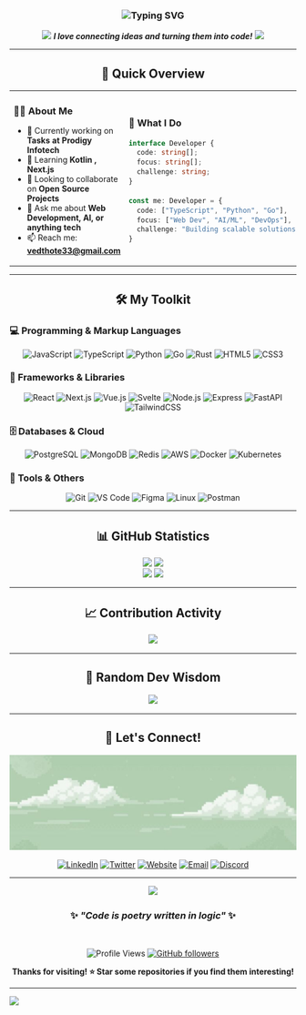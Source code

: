 # 

<br/>

<div align="center">
  
<!-- Animated subtitle -->
<h3>
  <img src="https://readme-typing-svg.herokuapp.com?font=JetBrains+Mono&weight=600&size=24&duration=4000&pause=1000&color=6366F1&center=true&vCenter=true&width=500&lines=Full+Stack+Developer+%F0%9F%9A%80;Problem+Solver+%F0%9F%A7%A9;Coffee+Enthusiast+%E2%98%95;Building+Amazing+Things!" alt="Typing SVG" />
</h3>

<!-- Animated icons -->
<p>
  <img src="https://media.giphy.com/media/WUlplcMpOCEmTGBtBW/giphy.gif" width="30"> 
  <em><b>I love connecting ideas and turning them into code!</b></em>
  <img src="https://media.giphy.com/media/WUlplcMpOCEmTGBtBW/giphy.gif" width="30">
</p>

</div>

---

<div align="center">

## 🎯 Quick Overview

</div>

<table align="center">
<tr>
<td width="50%">

### 🙋‍♂️ About Me
- 🔭 Currently working on **Tasks at Prodigy Infotech**
- 🌱 Learning **Kotlin , Next.js**
- 👯 Looking to collaborate on **Open Source Projects**
- 💬 Ask me about **Web Development, AI, or anything tech**
- 📫 Reach me: **vedthote33@gmail.com**

</td>
<td width="50%">

### 🎨 What I Do
```typescript
interface Developer {
  code: string[];
  focus: string[];
  challenge: string;
}

const me: Developer = {
  code: ["TypeScript", "Python", "Go"],
  focus: ["Web Dev", "AI/ML", "DevOps"],
  challenge: "Building scalable solutions"
}
```

</td>
</tr>
</table>

---

<div align="center">

## 🛠️ My Toolkit

</div>

### 💻 Programming & Markup Languages

<div align="center">

![JavaScript](https://img.shields.io/badge/-JavaScript-F7DF1E?style=flat-square&logo=javascript&logoColor=black)
![TypeScript](https://img.shields.io/badge/-TypeScript-3178C6?style=flat-square&logo=typescript&logoColor=white)
![Python](https://img.shields.io/badge/-Python-3776AB?style=flat-square&logo=python&logoColor=white)
![Go](https://img.shields.io/badge/-Go-00ADD8?style=flat-square&logo=go&logoColor=white)
![Rust](https://img.shields.io/badge/-Rust-000000?style=flat-square&logo=rust&logoColor=white)
![HTML5](https://img.shields.io/badge/-HTML5-E34F26?style=flat-square&logo=html5&logoColor=white)
![CSS3](https://img.shields.io/badge/-CSS3-1572B6?style=flat-square&logo=css3&logoColor=white)

</div>

### 🚀 Frameworks & Libraries

<div align="center">

![React](https://img.shields.io/badge/-React-61DAFB?style=flat-square&logo=react&logoColor=black)
![Next.js](https://img.shields.io/badge/-Next.js-000000?style=flat-square&logo=next.js&logoColor=white)
![Vue.js](https://img.shields.io/badge/-Vue.js-4FC08D?style=flat-square&logo=vue.js&logoColor=white)
![Svelte](https://img.shields.io/badge/-Svelte-FF3E00?style=flat-square&logo=svelte&logoColor=white)
![Node.js](https://img.shields.io/badge/-Node.js-339933?style=flat-square&logo=node.js&logoColor=white)
![Express](https://img.shields.io/badge/-Express-000000?style=flat-square&logo=express&logoColor=white)
![FastAPI](https://img.shields.io/badge/-FastAPI-009688?style=flat-square&logo=fastapi&logoColor=white)
![TailwindCSS](https://img.shields.io/badge/-TailwindCSS-38B2AC?style=flat-square&logo=tailwind-css&logoColor=white)

</div>

### 🗄️ Databases & Cloud

<div align="center">

![PostgreSQL](https://img.shields.io/badge/-PostgreSQL-336791?style=flat-square&logo=postgresql&logoColor=white)
![MongoDB](https://img.shields.io/badge/-MongoDB-47A248?style=flat-square&logo=mongodb&logoColor=white)
![Redis](https://img.shields.io/badge/-Redis-DC382D?style=flat-square&logo=redis&logoColor=white)
![AWS](https://img.shields.io/badge/-AWS-232F3E?style=flat-square&logo=amazon-aws&logoColor=white)
![Docker](https://img.shields.io/badge/-Docker-2496ED?style=flat-square&logo=docker&logoColor=white)
![Kubernetes](https://img.shields.io/badge/-Kubernetes-326CE5?style=flat-square&logo=kubernetes&logoColor=white)

</div>

### 🔧 Tools & Others

<div align="center">

![Git](https://img.shields.io/badge/-Git-F05032?style=flat-square&logo=git&logoColor=white)
![VS Code](https://img.shields.io/badge/-VS%20Code-007ACC?style=flat-square&logo=visual-studio-code&logoColor=white)
![Figma](https://img.shields.io/badge/-Figma-F24E1E?style=flat-square&logo=figma&logoColor=white)
![Linux](https://img.shields.io/badge/-Linux-FCC624?style=flat-square&logo=linux&logoColor=black)
![Postman](https://img.shields.io/badge/-Postman-FF6C37?style=flat-square&logo=postman&logoColor=white)

</div>

---

<div align="center">

## 📊 GitHub Statistics

</div>

<div align="center">
  <img width="48%" src="https://github-readme-stats.vercel.app/api?username=Ved-Thote&show_icons=true&theme=radical&hide_border=true&count_private=true" />
  <img width="48%" src="https://github-readme-streak-stats.herokuapp.com/?user=Ved-Thote&theme=radical&hide_border=true" />
</div>

<div align="center">
  <img width="48%" src="https://github-readme-stats.vercel.app/api/top-langs/?username=Ved-Thote&layout=compact&theme=radical&hide_border=true" />
  <img width="48%" src="https://github-readme-stats.vercel.app/api/wakatime?username=Ved-Thote&theme=radical&hide_border=true" />
</div>

---

<div align="center">

## 📈 Contribution Activity

</div>

<div align="center">
  <img src="https://github-readme-activity-graph.vercel.app/graph?username=Ved-Thote&theme=react-dark&hide_border=true&area=true" />
</div>

---

<div align="center">

## 💭 Random Dev Wisdom

</div>

<div align="center">
  <img src="https://quotes-github-readme.vercel.app/api?type=horizontal&theme=radical" />
</div>

---

<div align="center">

## 🤝 Let's Connect!

</div>

<!-- Add your custom banner image here -->
<div align="center">
  <img src="twitter header green sky clouds.jpg" alt="Banner" width="100%" />
</div>

<div align="center">

[![LinkedIn](https://img.shields.io/badge/-LinkedIn-0077B5?style=for-the-badge&logo=linkedin&logoColor=white&animation=pulse)](https://linkedin.com/in/YOUR_LINKEDIN)
[![Twitter](https://img.shields.io/badge/-Twitter-1DA1F2?style=for-the-badge&logo=twitter&logoColor=white)](https://twitter.com/YOUR_TWITTER)
[![Website](https://img.shields.io/badge/-Website-FF7139?style=for-the-badge&logo=firefox-browser&logoColor=white)](https://YOUR_WEBSITE.com)
[![Email](https://img.shields.io/badge/-Email-D14836?style=for-the-badge&logo=gmail&logoColor=white)](mailto:your.vedthote33@gmail.com)
[![Discord](https://img.shields.io/badge/-Discord-7289DA?style=for-the-badge&logo=discord&logoColor=white)](https://discord.gg/YOUR_DISCORD)

</div>


---

<div align="center">

<img src="https://capsule-render.vercel.app/api?type=waving&color=gradient&height=100&section=footer&width=100%"/>

### ✨ *"Code is poetry written in logic"* ✨

<br/>

![Profile Views](https://komarev.com/ghpvc/?username=Ved-Thote&label=Profile%20views&color=6366f1&style=flat)
[![GitHub followers](https://img.shields.io/github/followers/Ved-Thote?label=Follow&style=social)](https://github.com/Ved-Thote)

**Thanks for visiting! ⭐ Star some repositories if you find them interesting!**

</div>

---

<!-- Invisible stats for contribution -->
<img src="https://github.com/YOUR_USERNAME/YOUR_USERNAME/blob/output/github-contribution-grid-snake-dark.svg" />

<!--
**Bonus ASCII for those who read the source!**
╔══════════════════════════════════════╗
║  Thanks for checking out my profile! ║
║          Happy coding! 🚀            ║
╚══════════════════════════════════════╝
-->
